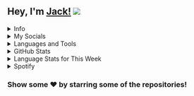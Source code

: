 ## Hey, I'm [Jack!](https://heyjack.info) <img src="https://raw.githubusercontent.com/therealheyjack/therealheyjack/master/wave.gif" width="30px">

<details><summary>Info</summary>
<p>

- 🔭 I’m currently working on [Blade](https://github.com/BladeBot/Blade).
- 🌱 I’m currently learning NodeJS / TypeScript.
- 🏫 I’m currently studying [BSc (Honours) Computing and IT (Communications and Networking)](http://www.open.ac.uk/courses/computing-it/degrees/bsc-computing-it-communications-networking-q62-cnet)
- 👯 I’m looking to collaborate on [Blade](https://github.com/BladeBot/Blade).
- 💬 Ask me about Game Hosting.
- 📫 How to reach me: [Twitter - @HeyJack0001](https://twitter.com/HeyJack0001)
- 😄 Pronouns: He/His
- 😎 Fun fact: I spend almost 12 hours listening songs every day.
</p>
</details>

<details><summary>My Socials</summary>
<p>

[![Twitter: HeyJack0001](https://img.shields.io/twitter/follow/HeyJack0001?style=social)](https://twitter.com/HeyJack0001)
[![Linkedin: HeyJack0001](https://img.shields.io/badge/-HeyJack0001-blue?style=flat-square&logo=Linkedin&logoColor=white&link=https://www.linkedin.com/in/HeyJack0001/)](https://www.linkedin.com/in/HeyJack0001/)
[![GitHub therealheyjack](https://img.shields.io/github/followers/therealheyjack?label=follow&style=social)](https://github.com/therealheyjack)
[![website](https://img.shields.io/badge/PortfolioWebsite-heyjack.info-2648ff?style=flat-square&logo=google-chrome)](https://heyjack.info/)
[![discord](https://img.shields.io/badge/Discord-HeyJack%230001-7289DA?logo=discord)](https://discordapp.com/users/203317216106512384)
</p>
</details>

<details><summary>Languages and Tools</summary>
<p> 

<code><a href="https://www.javascript.com/"><img height="20" src="https://raw.githubusercontent.com/github/explore/80688e429a7d4ef2fca1e82350fe8e3517d3494d/topics/javascript/javascript.png"></a></code>
<code><a href="https://nodejs.org/"><img height="20" src="https://raw.githubusercontent.com/github/explore/80688e429a7d4ef2fca1e82350fe8e3517d3494d/topics/nodejs/nodejs.png"></a></code>
<code><a href="https://reactjs.org/"><img height="20" src="https://raw.githubusercontent.com/github/explore/80688e429a7d4ef2fca1e82350fe8e3517d3494d/topics/react/react.png"></a></code>
<code><a href="https://www.json.org/"><img height="20" src="https://raw.githubusercontent.com/github/explore/80688e429a7d4ef2fca1e82350fe8e3517d3494d/topics/json/json.png"></a></code>
<code><a href="https://es6.io/"><img height="20" src="https://raw.githubusercontent.com/github/explore/80688e429a7d4ef2fca1e82350fe8e3517d3494d/topics/es6/es6.png"></a></code>
<code><a href="https://www.docker.com/"><img height="20" src="https://raw.githubusercontent.com/github/explore/80688e429a7d4ef2fca1e82350fe8e3517d3494d/topics/docker/docker.png"></a></code>
<code><a href="https://babeljs.io/"><img height="20" src="https://raw.githubusercontent.com/github/explore/80688e429a7d4ef2fca1e82350fe8e3517d3494d/topics/babel/babel.png"></a></code>
</p>
</details>

<details><summary>GitHub Stats</summary>
<p>

<a href="https://github.com/therealheyjack">
 <img align="center" src="https://github-readme-stats.vercel.app/api?username=therealheyjack&show_icons=true&theme=dark&line_height=27" alt="Jack's github stats"/>
</a>
</p>
</details>

<details><summary>Language Stats for This Week</summary>
<p>

<!--START_SECTION:waka-->
![Profile Views](http://img.shields.io/badge/Profile%20Views-0-blue)

**🐱 My Github Data** 

> 🏆 72 Contributions in the Year 2021
 > 
> 📦 120.0 kB Used in Github's Storage 
 > 
> 🚫 Not Opted to Hire
 > 
> 📜 19 Public Repositories 
 > 
> 🔑 12 Private Repositories  
 > 
**I'm a Night 🦉** 

```text
🌞 Morning    28 commits     ███░░░░░░░░░░░░░░░░░░░░░░   12.02% 
🌆 Daytime    76 commits     ████████░░░░░░░░░░░░░░░░░   32.62% 
🌃 Evening    86 commits     █████████░░░░░░░░░░░░░░░░   36.91% 
🌙 Night      43 commits     ████░░░░░░░░░░░░░░░░░░░░░   18.45%

```
📅 **I'm Most Productive on Monday** 

```text
Monday       45 commits     ████░░░░░░░░░░░░░░░░░░░░░   19.31% 
Tuesday      41 commits     ████░░░░░░░░░░░░░░░░░░░░░   17.6% 
Wednesday    32 commits     ███░░░░░░░░░░░░░░░░░░░░░░   13.73% 
Thursday     31 commits     ███░░░░░░░░░░░░░░░░░░░░░░   13.3% 
Friday       30 commits     ███░░░░░░░░░░░░░░░░░░░░░░   12.88% 
Saturday     41 commits     ████░░░░░░░░░░░░░░░░░░░░░   17.6% 
Sunday       13 commits     █░░░░░░░░░░░░░░░░░░░░░░░░   5.58%

```


📊 **This Week I Spent My Time On** 

```text
⌚︎ Time Zone: Europe/London

💬 Programming Languages: 
JavaScript               11 mins             ██████████░░░░░░░░░░░░░░░   43.22% 
CSS                      4 mins              ████░░░░░░░░░░░░░░░░░░░░░   15.7% 
C#                       4 mins              ████░░░░░░░░░░░░░░░░░░░░░   15.56% 
HTML                     4 mins              ███░░░░░░░░░░░░░░░░░░░░░░   15.13% 
Other                    1 min               █░░░░░░░░░░░░░░░░░░░░░░░░   4.85%

🔥 Editors: 
WebStorm                 20 mins             ███████████████████░░░░░░   76.48% 
Rider                    6 mins              ██████░░░░░░░░░░░░░░░░░░░   23.52%

🐱‍💻 Projects: 
proxy-manager            20 mins             ███████████████████░░░░░░   76.48% 
Sky                      6 mins              █████░░░░░░░░░░░░░░░░░░░░   23.28% 
Sky.Net                  0 secs              ░░░░░░░░░░░░░░░░░░░░░░░░░   0.25%

💻 Operating System: 
Windows                  26 mins             █████████████████████████   100.0%

```

**I Mostly Code in JavaScript** 

```text
JavaScript               8 repos             ███████████░░░░░░░░░░░░░░   47.06% 
Lua                      3 repos             ████░░░░░░░░░░░░░░░░░░░░░   17.65% 
Python                   2 repos             ███░░░░░░░░░░░░░░░░░░░░░░   11.76% 
Shell                    2 repos             ███░░░░░░░░░░░░░░░░░░░░░░   11.76% 
PHP                      1 repo              █░░░░░░░░░░░░░░░░░░░░░░░░   5.88%

```


**Timeline**

![Chart not found](https://raw.githubusercontent.com/TheRealHeyJack/TheRealHeyJack/master/charts/bar_graph.png) 


 Last Updated on 30/07/2021
<!--END_SECTION:waka-->
</p>
</details>

<details><summary>Spotify</summary>
<p>

[![spotify-github-profile](https://spotify-github-profile.vercel.app/api/view?uid=h0sd8uxnbq3rs51ob32cqilmn&cover_image=true)](https://spotify-github-profile.vercel.app/api/view?uid=h0sd8uxnbq3rs51ob32cqilmn&redirect=true)
</p>
</details>

### Show some ❤️ by starring some of the repositories!
